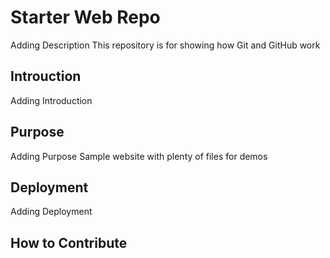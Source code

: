 # Starter Web Repo

Adding Description
This repository is for showing how Git and GitHub work

## Introuction
Adding Introduction


## Purpose

Adding Purpose
Sample website with plenty of files for demos

## Deployment

Adding Deployment

## How to Contribute